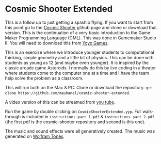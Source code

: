 # Cosmic Shooter Extended

This is a follow up to just getting a spaship flying.  If you want to start from this point go to the [Cosmic Shooter](https://github.com/maubanel/cosmic-shooter) github page and clone or download that version. This is the continuation of a very basic introduction to the Game Maker Programming Language (GML). This was done in Gamemaker Studio II. You will need to download this from [Yoyo Games](https://www.yoyogames.com/get).

This is an exercise where we introduce younger students to computational thinking, simple geometry and a little bit of physics.  This can be done with students as young as 12 (and maybe even younger).  It is inspired by the classic arcade game Asteroids.  I normally do this by live coding in a theater where students come to the computer one at a time and I have the team help solve the problem as a classroom.

This will run both on the Mac & PC.  Clone or download the repository: `git clone https://github.com/maubanel/cosmic-shooter-extended`.

A video version of this can be streamed from [you tube](https://www.youtube.com/edit?o=U&video_id=K9-naCAbo7o).

Run the game by double clicking on `CosmicShooterExtended.yyp`. Full walk-through is included in `instructions part 1.pdf` & `instructions part 2.pdf` (the first pdf is the cosmic-shooter repository and second is this one).

The music and sound effects were all generatively created.  The music was generated on [Wolfram Tones](http://tones.wolfram.com/).